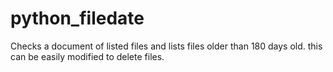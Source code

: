 # python_filedate
 Checks a document of listed files and lists files older than 180 days old. this can be easily modified to delete files.
